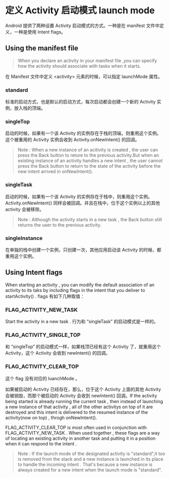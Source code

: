 # 定义 Activity 启动模式 launch mode

Android 提供了两种设置 Activity 启动模式的方式。一种是在 manifest 文件中定义，一种是使用 Intent flags。

## Using the manifest file

> When you declare an activity in your manifest file ,you can specify how the activity should associate with tasks when it starts.

在 Manifest 文件中定义 <activity\> 元素的时候，可以指定 launchMode 属性。

### standard 
 
标准的启动方式，也是默认的启动方式，每次启动都会创建一个新的 Activity 实例，放入栈的顶端。

### singleTop 
 
启动的时候，如果有一个该 Activity 的实例存在于栈的顶端，则重用这个实例。这个被重用的 Activity 实例会收到 Activity.onNewIntent() 的回调。

> Note : When a new instance of an acitivity is created , the user can press the Back button to reture to the previous activity.But when an existing instance of an activity handles a new intent , the user cannot press the Back button to return to the state of the activity before the new intent arrived in onNewIntent().

### singleTask 
 
启动的时候，如果有一个该 Activity 的实例存在于栈中，则重用这个实例。Activity.onNewIntent() 同样会被回调。并且在栈中，位于这个实例以上的其他 activity 会被移除。

> Note : Although the activity starts in a new task , the Back button still returns the user to the previous activity.

### singleInstance 
 
在单独的栈中创建一个实例，只创建一次，其他应用启动该 Activity 的时候，都重用这个实例。

## Using Intent flags

When starting an activity , you can modify the default association of an activity to its taks by including flags in the intent that you deliver to startActivity() . flags 有如下几种取值：

### FLAG\_ACTIVITY\_NEW\_TASK

Start the activity in a new task . 行为和 “singleTask” 的启动模式是一样的。

### FLAG\_ACTIVITY\_SINGLE\_TOP

和 “singleTop” 的启动模式一样，如果栈顶已经有这个 Activity 了，就重用这个 Activity，这个 Activity 会收到 newIntent() 的回调。

### FLAG\_ACTIVITY\_CLEAR\_TOP

这个 flag 没有对应的 luanchMode 。

如果被启动的 Activity 已经存在，那么，位于这个 Activity 上面的其他 Activity 会被销毁，而那个被启动的 Activity 会收到 newIntent() 回调。If the activity being started is already running the current task , then instead of launching a new instance of that activity , all of the other activitys on top of it are destroyed and this intent is delivered to the resumed instance of the activity(now on top) , throgh onNewIntent().

FLAG\_ACTIVITY\_CLEAR\_TOP  is most often used in conjunction with FLAG\_ACTIVITY\_NEW\_TASK . When used together , these flags are a way of locating an existing activity in another task and putting it in a position when it can respond to the intent .

> Note : If the launch mode of the designated activity is "standard",it too is removed from the stack and a new instance is launched in its place to handle the incoming intent . That's because a new instance is always created for a new intent when the launch mode is "standard".


